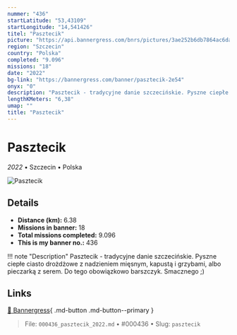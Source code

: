 ```yaml
---
nummer: "436"
startLatitude: "53,43109"
startLongitude: "14,541426"
titel: "Pasztecik"
picture: "https://api.bannergress.com/bnrs/pictures/3ae252b6db7864ac6dacb0979f6dab1e"
region: "Szczecin"
country: "Polska"
completed: "9.096"
missions: "18"
date: "2022"
bg-link: "https://bannergress.com/banner/pasztecik-2e54"
onyx: "0"
description: "Pasztecik - tradycyjne danie szczecińskie. Pyszne ciepłe ciasto drożdżowe z nadzieniem mięsnym, kapustą i grzybami, albo pieczarką z serem. Do tego obowiązkowo barszczyk.\nSmacznego ;)"
lengthKMeters: "6,38"
umap: ""
title: "Pasztecik"
---
```

# Pasztecik

*2022* • Szczecin • Polska

![Pasztecik](https://api.bannergress.com/bnrs/pictures/3ae252b6db7864ac6dacb0979f6dab1e)

## Details
- **Distance (km):** 6.38
- **Missions in banner:** 18
- **Total missions completed:** 9.096
- **This is my banner no.:** 436


!!! note "Description"
    Pasztecik - tradycyjne danie szczecińskie. Pyszne ciepłe ciasto drożdżowe z nadzieniem mięsnym, kapustą i grzybami, albo pieczarką z serem. Do tego obowiązkowo barszczyk.
Smacznego ;)



## Links
[🔗 Bannergress](https://bannergress.com/banner/pasztecik-2e54){ .md-button .md-button--primary }



> File: `000436_pasztecik_2022.md` • #000436 • Slug: `pasztecik`
